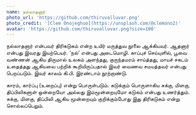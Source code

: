 ```yaml
---
name: நல்லாதனார்
photo_url: 'https://github.com/thiruvalluvar.png'
photo_credit: '[Clem Onojeghuo](https://unsplash.com/@clemono2)'
avatar: 'https://github.com/thiruvalluvar.png?size=100'
---
```


நல்லாதனார் என்பவர் திரிகடுகம் என்ற உயிர் மருத்துவ நூலை ஆக்கியவர். ஆதனார் என்பது இவரது இயற்பெயர். ‘நல்’ என்பது அடைமொழி. காப்புச் செய்யுளில், பூவை வண்ணன் ஆகிய திருமால் உலகம் அளந்தது, குருந்தமரம் சாய்த்தது, மாயச் சகடம் உதைத்தது ஆகியவை பற்றிக் கூறியிருப்பதால் இவர் வைணவ சமயத்தவர் என்பது பெறப்படும். இவர் காலம் கி.பி. இரண்டாம் நூற்றாண்டு.

காரம், கார்ப்பு (உறைப்பு) என்று பொருள்படும். கடுக்கும் பொருளாகிய சுக்கு, மிளகு, திப்பிலிகளுள் ஒன்றையோ அல்லது இம்மூன்றையுமோ கடுகம் என்பது உணர்த்தும். சுக்கு, மிளகு, திப்பிலி ஆகிய மூன்றையும் குறிக்கும்போது இது திரிகடுகம் என்று சொல்லப்பெறும்.